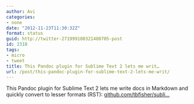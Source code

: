 ```yaml
---
author: Avi
categories:
- none
date: "2012-11-23T11:30:32Z"
format: status
guid: http://twitter-271999180321480705-post
id: 2318
tags:
- micro
- tweet
title: This Pandoc plugin for Sublime Text 2 lets me writ…
url: /post/this-pandoc-plugin-for-sublime-text-2-lets-me-writ/
---
```

This Pandoc plugin for Sublime Text 2 lets me write docs in Markdown and quickly convert to lesser formats (RST): [github.com/tbfisher/subli…](https://github.com/tbfisher/sublimetext-Pandoc)